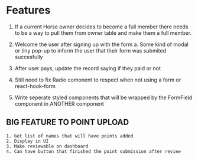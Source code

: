 # Features

1. If a current Horse owner decides to become a full member
   there needs to be a way to pull them from owner table and make them a
   full member.

2. Welcome the user after signing up with the form
   a. Some kind of modal or tiny pop-up to inform the user
   that their form was submited succesfully

3. After user pays, update the record saying if they paid or not

4. Still need to fix Radio comonent to respect when not using a form or react-hook-form

5. Write seperate styled components that will be wrapped by the FormField component in ANOTHER component

## BIG FEATURE TO POINT UPLOAD
    1. Get list of names that will have points added
    2. Display in UI
    3. Make reviewable on dashboard
    4. Can have button that finished the point submission after review
